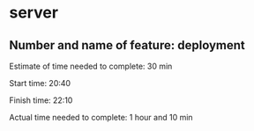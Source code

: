 # server

## Number and name of feature: deployment

Estimate of time needed to complete: 30 min

Start time: 20:40

Finish time: 22:10

Actual time needed to complete: 1 hour and 10 min
